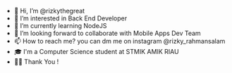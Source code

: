 - 👋 Hi, I’m @rizkythegreat
- 👀 I’m interested in Back End Developer
- 🌱 I’m currently learning NodeJS
- 💞️ I’m looking forward to collaborate with Mobile Apps Dev Team
- 📫 How to reach me? you can dm me on instagram @rizky_rahmansalam
- 🎓 I'm a Computer Science student at STMIK AMIK RIAU
- 🙇‍♂️ Thank You !
<!---
dgreat354/dgreat354 is a ✨ special ✨ repository because its `README.md` (this file) appears on your GitHub profile.
You can click the Preview link to take a look at your changes.
--->
